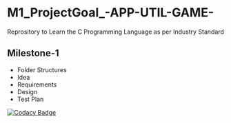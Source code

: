 # M1_ProjectGoal_-APP-UTIL-GAME-
Reprository to Learn the C Programming Language as per Industry Standard

## Milestone-1

* Folder Structures
* Idea
* Requirements
* Design
* Test Plan


[![Codacy Badge](https://app.codacy.com/project/badge/Grade/c9c1ace736ae4844b87912ee5b7631a3)](https://www.codacy.com/gh/rahulpandey18/M1_ProjectGoal_-APP-UTIL-GAME-/dashboard?utm_source=github.com&amp;utm_medium=referral&amp;utm_content=rahulpandey18/M1_ProjectGoal_-APP-UTIL-GAME-&amp;utm_campaign=Badge_Grade)
